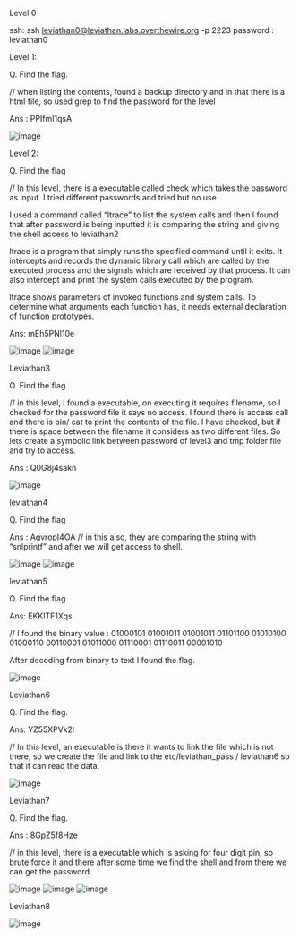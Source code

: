 Level 0

ssh: ssh leviathan0@leviathan.labs.overthewire.org -p 2223
password : leviathan0

Level 1:

Q. Find the flag.

// when listing the contents, found a backup directory and in that there is a html file, so used grep to find the password for the level

Ans : PPIfmI1qsA

![image](https://github.com/it-crypto/WriteUp/assets/54020728/018875a4-aa03-412b-b196-b0e785a0de31)

Level 2:

Q. Find the flag

// In this level, there is a executable called check which takes the password as input. I tried different passwords and tried but no use. 

I used a command called “ltrace” to list the system calls  and then I found that after password is being inputted it is comparing the string and giving the shell access to leviathan2

ltrace is a program that simply runs the specified command until it exits.  It intercepts and records the dynamic library call which are called by the executed process and the signals which are received by that process.  It can also intercept and print the system calls executed by the program.

ltrace shows parameters of invoked functions and system calls. To determine what arguments each function has, it needs external declaration of function prototypes.  

Ans: mEh5PNl10e

![image](https://github.com/it-crypto/WriteUp/assets/54020728/cb92f580-1e32-4239-886e-3366a805de42)
![image](https://github.com/it-crypto/WriteUp/assets/54020728/1ff45b68-de27-4771-8e81-bdb5c03e68c3)

Leviathan3

Q. Find the flag

// in this level,  I found a executable, on executing it requires filename, so I checked for the password file it says no access.
I found there is access call and there is bin/ cat to print the contents of the file. I have checked, but if there is space between the filename it considers as two different files. So lets create a symbolic link between password of level3 and tmp folder file and try to access.

Ans : Q0G8j4sakn

![image](https://github.com/it-crypto/WriteUp/assets/54020728/72f5775f-bf27-4e6e-909e-0886e9729c20)

leviathan4

Q. Find the flag

Ans : AgvropI4OA
// in this also, they are comparing the string with “snlprintf” and after we will get access to shell.

![image](https://github.com/it-crypto/WriteUp/assets/54020728/cc7b15da-2230-4d47-a029-b438737e2c9f)
![image](https://github.com/it-crypto/WriteUp/assets/54020728/7de59833-ba69-421b-9bf0-b8cf4303e928)

leviathan5

Q. Find the flag

Ans: EKKlTF1Xqs

// I found the binary value : 01000101 01001011 01001011 01101100 01010100 01000110 00110001 01011000 01110001 01110011 00001010

After decoding from binary to text I found the flag.

![image](https://github.com/it-crypto/WriteUp/assets/54020728/c83a68a5-4897-4e9d-9f65-d049b65604f3)

Leviathan6

Q. Find the flag.

Ans: YZ55XPVk2l

// In this level, an executable is there it wants to link the file which is not there, so we create the file and link to the etc/leviathan_pass / leviathan6 so that it can read the data.

![image](https://github.com/it-crypto/WriteUp/assets/54020728/2dbbae16-525f-46db-b42d-b1327f7fe676)

Leviathan7

Q. Find the flag.

Ans : 8GpZ5f8Hze

// in this level, there is a executable which is asking for four digit pin, so brute force it and there after some time we find the shell and from there we can get the password.

![image](https://github.com/it-crypto/WriteUp/assets/54020728/a97692c2-0f59-4877-bff6-dd4f3b697a2c)
![image](https://github.com/it-crypto/WriteUp/assets/54020728/04679bd1-fbd9-4cb6-9f3d-51d6356e8443)
![image](https://github.com/it-crypto/WriteUp/assets/54020728/42c2bbcb-8051-4dea-8974-f09b19bff7de)

Leviathan8

![image](https://github.com/it-crypto/WriteUp/assets/54020728/e4f04c8b-8c0e-4527-afab-422b4e4d0526)

